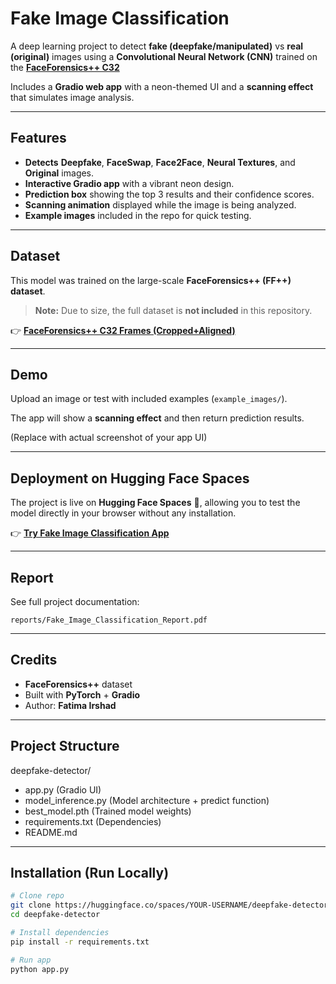#  Fake Image Classification

A deep learning project to detect **fake (deepfake/manipulated)** vs **real (original)** images using a **Convolutional Neural Network (CNN)** trained on the [**FaceForensics++ C32**](https://github.com/ondyari/FaceForensics)

Includes a **Gradio web app** with a neon-themed UI and a **scanning effect** that simulates image analysis.

***

##  Features

* **Detects** **Deepfake**, **FaceSwap**, **Face2Face**, **Neural Textures**, and **Original** images.
* **Interactive Gradio app** with a vibrant neon design.
* **Prediction box** showing the top 3 results and their confidence scores.
* **Scanning animation** displayed while the image is being analyzed.
* **Example images** included in the repo for quick testing.

***

##  Dataset

This model was trained on the large-scale **FaceForensics++ (FF++) dataset**.

> **Note:** Due to size, the full dataset is **not included** in this repository.

👉 [**FaceForensics++ C32 Frames (Cropped+Aligned)**](https://www.kaggle.com/datasets/fatimahirshad/faceforensics-c32-frames-cropped-aligned)

***

##  Demo

Upload an image or test with included examples (`example_images/`).

The app will show a **scanning effect** and then return prediction results.

(Replace with actual screenshot of your app UI)

***

##  Deployment on Hugging Face Spaces

The project is live on **Hugging Face Spaces** 🚀, allowing you to test the model directly in your browser without any installation.

👉 [**Try Fake Image Classification App**](https://huggingface.co/spaces/fatima-irshad/deepfake-detector)

***

##  Report

See full project documentation:

`reports/Fake_Image_Classification_Report.pdf`

***

##  Credits

* **FaceForensics++** dataset
* Built with **PyTorch** + **Gradio**
* Author: **Fatima Irshad**

***

##  Project Structure
deepfake-detector/
  - app.py                (Gradio UI) 
  - model_inference.py    (Model architecture + predict function)
  - best_model.pth        (Trained model weights)
  - requirements.txt      (Dependencies)
  - README.md

***

##  Installation (Run Locally)
```bash
# Clone repo
git clone https://huggingface.co/spaces/YOUR-USERNAME/deepfake-detector
cd deepfake-detector

# Install dependencies
pip install -r requirements.txt

# Run app
python app.py
